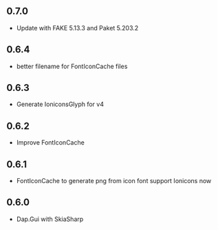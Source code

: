 ## 0.7.0
* Update with FAKE 5.13.3 and Paket 5.203.2

## 0.6.4
* better filename for FontIconCache files

## 0.6.3
* Generate IoniconsGlyph for v4

## 0.6.2
* Improve FontIconCache

## 0.6.1
* FontIconCache to generate png from icon font support Ionicons now

## 0.6.0
* Dap.Gui with SkiaSharp